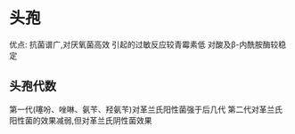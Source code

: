 # 头孢
优点:
抗菌谱广,对厌氧菌高效
引起的过敏反应较青霉素低
对酸及β-内酰胺酶较稳定
## 头孢代数
第一代(噻吩、唑啉、氨苄、羟氨苄)对革兰氏阳性菌强于后几代
第二代对革兰氏阳性菌的效果减弱,但对革兰氏阴性菌效果

